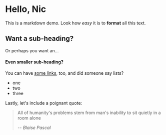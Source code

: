 # Hello, Nic

This is a markdown demo. Look how *easy* it is to **format** all this text.

## Want a sub-heading?

Or perhaps you want an...

#### Even smaller sub-heading?

You can have [some links](https://mitya.uk), too, and did someone say lists?

- one
- two
- three

Lastly, let's include a poignant quote:

> All of humanity's problems stem from man's inability to sit quietly in a room alone
> >
> -- <cite>Blaise Pascal</cite>
